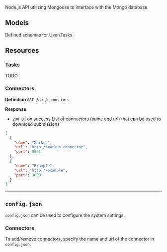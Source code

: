 Node.js API utilizing Mongoose to interface with the Mongo database.

## Models

Defined schemas for User/Tasks

## Resources

<!-- Endpoints for Users/Tasks -->

### Tasks

TODO

### Connectors

**Definition**
`GET /api/connectors`

**Response**

- `200 OK` on success
  List of connectors (name and url) that can be used to download submissions

```json
[
  {
    "name": "Markus",
    "url": "http://markus-connector",
    "port": 8001
  },
  {
    "name": "Example",
    "url": "http://example",
    "port": 3000
  }
]
```

---

## `config.json`

`config.json` can be used to configure the system settings.

### Connectors

To add/remove connectors, specify the name and url of the connector in `config.json`.
